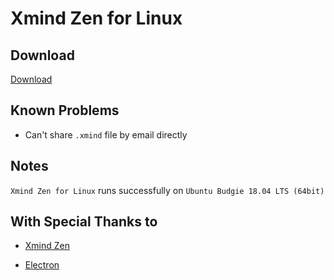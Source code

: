# Xmind Zen for Linux

## Download

[Download](https://github.com/Xmader/xmind_zen_linux/releases/)

## Known Problems

* Can't share `.xmind` file by email directly

## Notes

`Xmind Zen for Linux` runs successfully on `Ubuntu Budgie 18.04 LTS (64bit)`

## With Special Thanks to

* [Xmind Zen](https://www.xmind.cn/zen/)

* [Electron](https://electronjs.org/)
